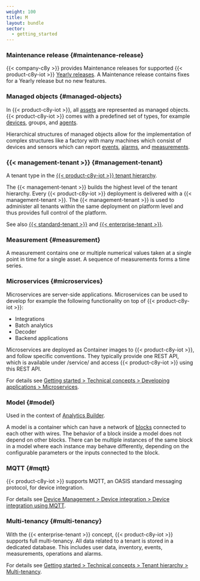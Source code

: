 ```yaml
---
weight: 100
title: M
layout: bundle
sector:
  - getting_started
---
```


### Maintenance release {#maintenance-release}

{{< company-c8y >}} provides Maintenance releases for supported {{< product-c8y-iot >}} [Yearly releases](/glossary/y/#yearly-release). A Maintenance release contains fixes for a Yearly release but no new features.


### Managed objects {#managed-objects}

In {{< product-c8y-iot >}}, all [assets](/glossary/a/#asset) are represented as managed objects. {{< product-c8y-iot >}} comes with a predefined set of types, for example [devices](/glossary/d/#device), groups, and [agents](/glossary/a/#agent).

Hierarchical structures of managed objects allow for the implementation of complex structures like a factory with many machines which consist of devices and sensors which can report [events](/glossary/e/#event), [alarms](/glossary/a/#alarm), and [measurements](#measurement).


### {{< management-tenant >}} {#management-tenant}

A tenant type in the [{{< product-c8y-iot >}} tenant hierarchy](/glossary/t/#tenant-hierarchy).

The {{< management-tenant >}} builds the highest level of the tenant hierarchy.
Every {{< product-c8y-iot >}} deployment is delivered with a {{< management-tenant >}}. The {{< management-tenant >}} is used to administer all tenants within the same deployment on platform level and thus provides full control of the platform.

See also [{{< standard-tenant >}}](/glossary/s/#standard-tenant) and [{{< enterprise-tenant >}}](/glossary/e/#enterprise-tenant).


### Measurement {#measurement}

A measurement contains one or multiple numerical values taken at a single point in time for a single asset. A sequence of measurements forms a time series.


### Microservices {#microservices}

Microservices are server-side applications. Microservices can be used to develop for example the following functionality on top of {{< product-c8y-iot >}}:

* Integrations
* Batch analytics
* Decoder
* Backend applications

Microservices are deployed as Container images to {{< product-c8y-iot >}}, and follow specific conventions. They typically provide one REST API, which is available under /service/<microservice-name> and access {{< product-c8y-iot >}} using this REST API.

For details see [Getting started > Technical concepts > Developing applications > Microservices](/concepts/applications/#microservices).


### Model {#model}

Used in the context of [Analytics Builder](/glossary/a/#analytics-builder).

A model is a container which can have a network of [blocks](/glossary/b/#blocks) connected to each other with wires.
The behavior of a block inside a model does not depend on other blocks. There can be multiple instances of the same block in a model where each instance may behave differently, depending on the configurable parameters or the inputs connected to the block.


### MQTT {#mqtt}

{{< product-c8y-iot >}} supports MQTT, an OASIS standard messaging protocol, for device integration.

For details see [Device Management > Device integration > Device integration using MQTT](/device-integration/mqtt).


### Multi-tenancy {#multi-tenancy}

With the {{< enterprise-tenant >}} concept, {{< product-c8y-iot >}} supports full multi-tenancy. All data related to a tenant is stored in a dedicated database. This includes user data, inventory, events, measurements, operations and alarms.

For details see [Getting started > Technical concepts > Tenant hierarchy > Multi-tenancy](/concepts/tenant-hierarchy/#multi-tenancy).
